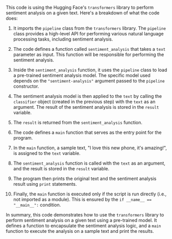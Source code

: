 This code is using the Hugging Face's `transformers` library to perform sentiment analysis on a given text. Here's a breakdown of what the code does:

1.  It imports the `pipeline` class from the `transformers` library. The `pipeline` class provides a high-level API for performing various natural language processing tasks, including sentiment analysis.
    
2.  The code defines a function called `sentiment_analysis` that takes a `text` parameter as input. This function will be responsible for performing the sentiment analysis.
    
3.  Inside the `sentiment_analysis` function, it uses the `pipeline` class to load a pre-trained sentiment analysis model. The specific model used depends on the `"sentiment-analysis"` argument passed to the `pipeline` constructor.
    
4.  The sentiment analysis model is then applied to the `text` by calling the `classifier` object (created in the previous step) with the `text` as an argument. The result of the sentiment analysis is stored in the `result` variable.
    
5.  The `result` is returned from the `sentiment_analysis` function.
    
6.  The code defines a `main` function that serves as the entry point for the program.
    
7.  In the `main` function, a sample text, "I love this new phone, it's amazing!", is assigned to the `text` variable.
    
8.  The `sentiment_analysis` function is called with the `text` as an argument, and the result is stored in the `result` variable.
    
9.  The program then prints the original text and the sentiment analysis result using `print` statements.
    
10.  Finally, the `main` function is executed only if the script is run directly (i.e., not imported as a module). This is ensured by the `if __name__ == "__main__":` condition.
    

In summary, this code demonstrates how to use the `transformers` library to perform sentiment analysis on a given text using a pre-trained model. It defines a function to encapsulate the sentiment analysis logic, and a `main` function to execute the analysis on a sample text and print the results.

